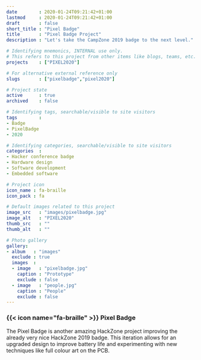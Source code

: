 ```yaml
---
date        : 2020-01-24T09:21:42+01:00
lastmod     : 2020-01-24T09:21:42+01:00
draft       : false
short_title : "Pixel Badge"
title       : "Pixel Badge Project"
description : "Let's take the CampZone 2019 badge to the next level."

# Identifying mnemonics, INTERNAL use only.
# This refers to this project from other items like blogs, teams, etc.
projects    : ["PIXEL2020"]

# For alternative external reference only
slugs       : ["pixelbadge","pixel2020"]

# Project state
active      : true
archived    : false

# Identifying tags, searchable/visible to site visitors
tags        :
- Badge
- PixelBadge
- 2020

# Identifying categories, searchable/visible to site visitors
categories  :
- Hacker conference badge
- Hardware design
- Software development
- Embedded software

# Project icon
icon_name : fa-braille
icon_pack : fa

# Default images related to this project
image_src   : "images/pixelbadge.jpg"
image_alt   : "PIXEL2020"
thumb_src   : ""
thumb_alt   : ""

# Photo gallery
gallery:
- album   : "images"
  exclude : true
  images  :
  - image   : "pixelbadge.jpg"
    caption : "Prototype"
    exclude : false
  - image   : "people.jpg"
    caption : "People"
    exclude : false
---
```


### {{< icon name="fa-braille" >}} Pixel Badge

The Pixel Badge is another amazing HackZone project improving the already very nice HackZone 2019 badge. This iteration allows for an upgraded design to improve battery life and experimenting with new techniques like full colour art on the PCB.
